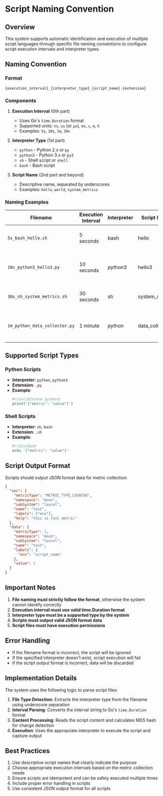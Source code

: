 # Script Naming Convention

## Overview

This system supports automatic identification and execution of multiple script languages through specific file naming conventions to configure script execution intervals and interpreter types.

## Naming Convention

### Format
```
{execution_interval}_{interpreter_type}_{script_name}.{extension}
```

### Components

1. **Execution Interval** (0th part)
   - Uses Go's `time.Duration` format
   - Supported units: `ns`, `us` (or `µs`), `ms`, `s`, `m`, `h`
   - Examples: `5s`, `10s`, `1m`, `30s`

2. **Interpreter Type** (1st part)
   - `python` - Python 2.x or `py`
   - `python3` - Python 3.x or `py3`
   - `sh` - Shell script or `shell`
   - `bash` - Bash script

3. **Script Name** (2nd part and beyond)
   - Descriptive name, separated by underscores
   - Examples: `hello_world`, `system_metrics`


### Naming Examples

| Filename                      | Execution Interval | Interpreter | Script Name    | Description                               |
| ----------------------------- | ------------------ | ----------- | -------------- | ----------------------------------------- |
| `5s_bash_hello.sh`            | 5 seconds          | bash        | hello          | Bash script, executes every 5 seconds     |
| `10s_python3_hello3.py`       | 10 seconds         | python3     | hello3         | Python3 script, executes every 10 seconds |
| `30s_sh_system_metrics.sh`    | 30 seconds         | sh          | system_metrics | Shell script, executes every 30 seconds   |
| `1m_python_data_collector.py` | 1 minute           | python      | data_collector | Python script, executes every 1 minute    |

## Supported Script Types

### Python Scripts
- **Interpreter**: `python`, `python3`
- **Extension**: `.py`
- **Example**:
  ```python
  #!/usr/bin/env python3
  print('{"metric": "value"}')
  ```

### Shell Scripts
- **Interpreter**: `sh`, `bash`
- **Extension**: `.sh`
- **Example**:
  ```bash
  #!/bin/bash
  echo '{"metric": "value"}'
  ```

## Script Output Format

Scripts should output JSON format data for metric collection:

```json
{
  "vec": {
    "metricType": "METRIC_TYPE_COUNTER",
    "namespace": "moon",
    "subSystem": "laurel",
    "name": "test",
    "labels": ["env"],
    "help": "this is test metric"
  },
  "data": {
    "metricType": 1,
    "namespace": "moon",
    "subSystem": "laurel",
    "name": "test",
    "labels": {
      "env": "script_name"
    },
    "value": 1
  }
}
```

## Important Notes

1. **File naming must strictly follow the format**, otherwise the system cannot identify correctly
2. **Execution interval must use valid time.Duration format**
3. **Interpreter type must be a supported type by the system**
4. **Scripts must output valid JSON format data**
5. **Script files must have execution permissions**

## Error Handling

- If the filename format is incorrect, the script will be ignored
- If the specified interpreter doesn't exist, script execution will fail
- If the script output format is incorrect, data will be discarded

## Implementation Details

The system uses the following logic to parse script files:

1. **File Type Detection**: Extracts the interpreter type from the filename using underscore separation
2. **Interval Parsing**: Converts the interval string to Go's `time.Duration` format
3. **Content Processing**: Reads the script content and calculates MD5 hash for change detection
4. **Execution**: Uses the appropriate interpreter to execute the script and capture output

## Best Practices

1. Use descriptive script names that clearly indicate the purpose
2. Choose appropriate execution intervals based on the metric collection needs
3. Ensure scripts are idempotent and can be safely executed multiple times
4. Include proper error handling in scripts
5. Use consistent JSON output format for all scripts 